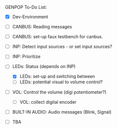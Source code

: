 GENPOP To-Do List:

- [x] Dev-Environment
- [ ] CANBUS: Reading messages
- [ ] CANBUS: set-up faux testbench for canbus.

- [ ] INP: Detect input sources - or set input sources?
- [ ] INP: Prioritize

- [ ] LEDs: Status (depends on INP)
    - [x] LEDs: set-up and switching between
    - [ ] LEDs: potential visual to volume control?

- [ ] VOL: Control the volume (digi potentiometer?) 
    - [ ]  VOL: collect digital encoder 
- [ ] BUILT-IN AUDIO: Audio messages (Blink, Signal)

- [ ] TBA

